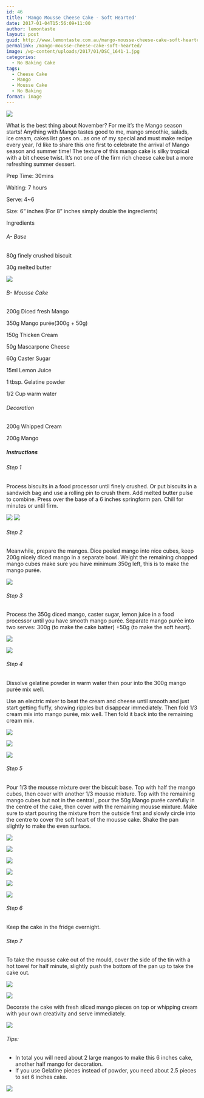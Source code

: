 ```yaml
---
id: 46
title: 'Mango Mousse Cheese Cake - Soft Hearted'
date: 2017-01-04T15:56:09+11:00
author: lemontaste
layout: post
guid: http://www.lemontaste.com.au/mango-mousse-cheese-cake-soft-hearted/
permalink: /mango-mousse-cheese-cake-soft-hearted/
image: /wp-content/uploads/2017/01/DSC_1641-1.jpg
categories:
  - No Baking Cake
tags:
  - Cheese Cake
  - Mango
  - Mousse Cake
  - No Baking
format: image
---
```

![](../wp-content/uploads/2017/01/DSC_1641-1.jpg)

What is the best thing about November? For me it’s the Mango season starts! Anything with Mango tastes good to me, mango smoothie, salads, ice cream, cakes list goes on…as one of my special and must make recipe every year, I’d like to share this one first to celebrate the arrival of Mango season and summer time! The texture of this mango cake is silky tropical with a bit cheese twist. It&#8217;s not one of the firm rich cheese cake but a more refreshing summer dessert.

Prep Time: 30mins

Waiting: 7 hours

Serve: 4~6

Size: 6&#8221; inches (For 8&#8221; inches simply double the ingredients)

<!--more-->Ingredients

###### A- Base

80g finely crushed biscuit

30g melted butter

![](../wp-content/uploads/2017/01/20161227_132559.jpg)

###### B- Mousse Cake

200g Diced fresh Mango

350g Mango purée(300g + 50g)

150g Thicken Cream

50g Mascarpone Cheese

60g Caster Sugar

15ml Lemon Juice

1 tbsp. Gelatine powder

1/2 Cup warm water

###### Decoration

200g Whipped Cream

200g Mango

##### Instructions

###### Step 1

Process biscuits in a food processor until finely crushed. Or put biscuits in a sandwich bag and use a rolling pin to crush them. Add melted butter pulse to combine. Press over the base of a 6 inches springform pan. Chill for minutes or until firm.

![](../wp-content/uploads/2017/01/mangostep1.jpg)
![](../wp-content/uploads/2017/01/mangostep1_s2.jpg)

###### Step 2

Meanwhile, prepare the mangos. Dice peeled mango into nice cubes, keep 200g nicely diced mango in a separate bowl. Weight the remaining chopped mango cubes make sure you have minimum 350g left, this is to make the mango purée.

![](../wp-content/uploads/2017/01/mangostep2.jpg)

###### Step 3

Process the 350g diced mango, caster sugar, lemon juice in a food processor until you have smooth mango purée. Separate mango purée into two serves: 300g (to make the cake batter) +50g (to make the soft heart).

![](../wp-content/uploads/2017/01/mango4.jpg)

![](../wp-content/uploads/2017/01/mango5.jpg)

###### Step 4

Dissolve gelatine powder in warm water then pour into the 300g mango purée mix well.

Use an electric mixer to beat the cream and cheese until smooth and just start getting fluffy, showing ripples but disappear immediately. Then fold 1/3 cream mix into mango purée, mix well. Then fold it back into the remaining cream mix.

![](../wp-content/uploads/2017/01/mango6.jpg)

![](../wp-content/uploads/2017/01/mango7.jpg)

![](../wp-content/uploads/2017/01/mango8.jpg)

###### Step 5

Pour 1/3 the mousse mixture over the biscuit base. Top with half the mango cubes, then cover with another 1/3 mousse mixture. Top with the remaining mango cubes but not in the central , pour the 50g Mango purée carefully in the centre of the cake, then cover with the remaining mousse mixture. Make sure to start pouring the mixture from the outside first and slowly circle into the centre to cover the soft heart of the mousse cake. Shake the pan slightly to make the even surface.

![](../wp-content/uploads/2017/01/mango9.jpg)

![](../wp-content/uploads/2017/01/mango10.jpg)

![](../wp-content/uploads/2017/01/mango11.jpg)

![](../wp-content/uploads/2017/01/mango12.jpg)

![](../wp-content/uploads/2017/01/mango13.jpg)

![](../wp-content/uploads/2017/01/mango14.jpg)

###### Step 6

Keep the cake in the fridge overnight.

###### Step 7

To take the mousse cake out of the mould, cover the side of the tin with a hot towel for half minute, slightly push the bottom of the pan up to take the cake out.

![](../wp-content/uploads/2017/01/mango15.jpg)

![](../wp-content/uploads/2017/01/mango16.jpg)

Decorate the cake with fresh sliced mango pieces on top or whipping cream with your own creativity and serve immediately.

![](../wp-content/uploads/2017/01/DSC_1691-1.jpg)

###### _Tips:_

  * In total you will need about 2 large mangos to make this 6 inches cake, another half mango for decoration.
  * If you use Gelatine pieces instead of powder, you need about 2.5 pieces to set 6 inches cake.

![](../wp-content/uploads/2017/01/DSC_1652-1.jpg)
